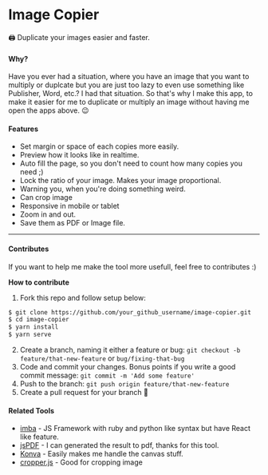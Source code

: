 # Image Copier
🖨️ Duplicate your images easier and faster.

#### Why?
Have you ever had a situation, where you have an image that you want to multiply or duplcate but you are just too lazy to even use something like Publisher, Word, etc.? I had that situation. So that's why I make this app, to make it easier for me to duplicate or multiply an image without having me open the apps above. 😉

#### Features
- Set margin or space of each copies more easily.
- Preview how it looks like in realtime.
- Auto fill the page, so you don't need to count how many copies you need ;)
- Lock the ratio of your image. Makes your image proportional.
- Warning you, when you're doing something weird.
- Can crop image
- Responsive in mobile or tablet
- Zoom in and out.
- Save them as PDF or Image file.


-----

#### Contributes
If you want to help me make the tool more usefull, feel free to contributes :)

**How to contribute**
1. Fork this repo and follow setup below:
```sh
$ git clone https://github.com/your_github_username/image-copier.git
$ cd image-copier
$ yarn install
$ yarn serve
```
2. Create a branch, naming it either a feature or bug: `git checkout -b feature/that-new-feature` or `bug/fixing-that-bug`
3. Code and commit your changes. Bonus points if you write a good commit message: `git commit -m 'Add some feature'`
4. Push to the branch: `git push origin feature/that-new-feature`
5. Create a pull request for your branch 🎉

#### Related Tools
- [imba](https://github.com/imba/imba) - JS Framework with ruby and python like syntax but have React like feature.
- [jsPDF](https://github.com/MrRio/jsPDF) - I can generated the result to pdf, thanks for this tool.
- [Konva](https://konvajs.org) - Easily makes me handle the canvas stuff.
- [cropper.js](https://github.com/fengyuanchen/cropperjs) - Good for cropping image

